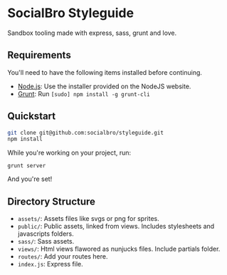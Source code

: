# SocialBro Styleguide

Sandbox tooling made with express, sass, grunt and love.

## Requirements

You'll need to have the following items installed before continuing.

  * [Node.js](http://nodejs.org): Use the installer provided on the NodeJS website.
  * [Grunt](http://gruntjs.com/): Run `[sudo] npm install -g grunt-cli`

## Quickstart

```bash
git clone git@github.com:socialbro/styleguide.git
npm install
```

While you're working on your project, run:

`grunt server`

And you're set!

## Directory Structure

  * `assets/`: Assets files like svgs or png for sprites.
  * `public/`: Public assets, linked from views. Includes stylesheets and javascripts folders.
  * `sass/`: Sass assets.
  * `views/`: Html views flawored as nunjucks files. Include partials folder.
  * `routes/`: Add your routes here.
  * `index.js`: Express file.

